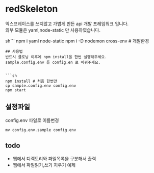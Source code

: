 # redSkeleton
익스프레이스를 쓰지않고 가볍게 만든 api 개발 프레임워크 입니다.  
외부 모듈은 yaml,node-static 만 사용하였습니다.  

sh```
npm i yaml node-static
npm i -D nodemon cross-env # 개발환경 
```
## 사용법
반드시 클로닝 이후에 npm install을 한번 실행해주세요.  
sample.config.env 를 config.en 로 바꿔주세요.


```sh
npm install # 처음 한번만
cp sample.config.env config.env
npm start
```

## 설정파일  
config.env 파일로 이름변경
```
mv config.env.sample config.env
```
## todo

* 웹에서 디랙토리와 파일목록을 구분해서 출력  
* 웹에서 파일읽기,쓰기 지우기 예제  






